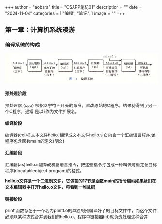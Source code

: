 +++
author = "aobara"
title = "CSAPP笔记01"
description = ""
date = "2024-11-04"
categories = [
    "编程",
    "笔记",
]
image = ""
+++


## 第一章：计算机系统漫游
### 编译系统的构成
![编译系统](1.png "Optional title")  
#### 预处理阶段
预处理器
(cpp)
根据以字符＃开头的命令，修改原始的C程序。结果就得到了另一个C程序，通常
是以.i作为文件扩展名。
#### 编译阶段
编译器(eel)将文本文件hello.i翻译成文本文件hello.s,它包含一个汇编语言程序.该程序包含函数main的定义(明文)
#### 汇编阶段
汇编器(as)hello.s翻译成机器语言指令，把这些指令打包成一种叫做可重定位目标程序(rlocatableobject program)的格式。

**hello.o文件是一个二进制文件，它包含的17节是函数main的指令编码如果我们在文本编辑器中打开hello.o文件，将看到一堆乱码**

#### 链接阶段
printf函数存在于一个名为printf.o的单独的预编译好了的目标文件中，而这个文件必须以某种方式合并到我们的hello.o。程序中链接器(Id)就负责处理这种合并